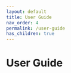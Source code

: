 ```yaml
---
layout: default
title: User Guide
nav_order: 4
permalink: /user-guide
has_children: true
---
```


# User Guide
